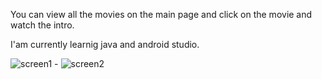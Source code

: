 
You can view all the movies on the main page and click on the movie and watch the intro.

I'am currently learnig java and android studio. 


![screen1](https://r.resimlink.com/pY3.png) - 
![screen2](https://r.resimlink.com/7FpCE.png)


